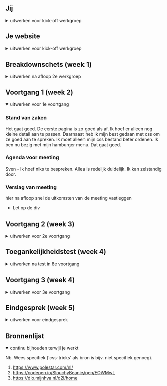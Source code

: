 
## Jij

<details>
<summary>uitwerken voor kick-off werkgroep</summary>

### Auteur:
Sven Nijhuis

#### Je startniveau:
Blauw

#### Je focus:
Responsive
 
</details>





## Je website

<details>
<summary>uitwerken voor kick-off werkgroep</summary>

### Je opdracht:
link naar de website die je gaat namaken óf de naam/omschrijving van je eigen ontwerp

#### Screenshot(s) van de eerste pagina (small screen): 
Homepagina
<img src="images/www.polestar.com_nl_.png" width="375px" alt="Dit is de homepagina">

#### Screenshot(s) van de tweede pagina (small screen):
Zakelijke pagina
<img src="images/www.polestar.com_nl_fleet_(iPhone X).png" width="375px" alt="Zakelijke pagina">
 
</details>



## Breakdownschets (week 1)

<details>
<summary>uitwerken na afloop 2e werkgroep</summary>

### de hele pagina (Home): 
<img src="images/pagina1.png" width="375px" alt="breakdown van de hele pagina">

### pagina 2 (Zakelijk): 
<img src="images/pagina2.png" width="375px" alt="breakdown van de hele pagina">

### dynamisch deel (menu): 
<img src="images/menu.png" width="375px" alt="breakdown van een dynamisch deel">



</details>





## Voortgang 1 (week 2)

<details open>
<summary>uitwerken voor 1e voortgang</summary>

### Stand van zaken
Het gaat goed. De eerste pagina is zo goed als af. Ik hoef er alleen nog kleine detail aan te passen. Daarnaast heb ik mijn best gedaan met css om ze goed aan te spreken. Ik moet alleen mijn css bestand beter ordenen. Ik ben nu bezig met mijn hamburger menu. Dat gaat goed.


### Agenda voor meeting

Sven - Ik hoef niks te bespreken. Alles is redelijk duidelijk. Ik kan zelstandig door.


### Verslag van meeting
hier na afloop snel de uitkomsten van de meeting vastleggen

- Let op de div

</details>





## Voortgang 2 (week 3)

<details>
<summary>uitwerken voor 2e voortgang</summary>

### Stand van zaken
Het gaat goed. Ik vind dat mijn website nu al redelijk ver is. Ik moet alleen nog de header en footer style maar het lastigste heb ik al gedaan.


### Agenda voor meeting
Sven - Ik ga goed. Ik kan zo verder gaan.


### Verslag van meeting
Ik heb geluisterd naar mijn groep leden maar heb er niks nuttigs uitgehaald.

</details>





## Toegankelijkheidstest (week 4)

<details>
<summary>uitwerken na test in 8e voortgang</summary>

### Bevindingen
- Een screenreader is lastig te lezen.
- Op een macbook werkt de screenreader beter op Safari dan Chrome.
- Als je een link plaatst kan het verwarend zijn als je er een tekst element in zet.
- Hamburger menu kan je niet openen met een screenreader.
- Voeg alt tekst toe voor een screenreader.
- Tab toets werk goed op de website.
- Ballonnen test ging goed. Alles was leesbaar en duidelijk.
- Brillentest alles was duidelijk.

<img src="images/test.jpg" width="375px" alt="zakelijk">

#### Tab toetsen
Als ik met tab door mijn website ging waren er lelijke outlines. Ik heb dit vervangen door een border en een andere text kleur.

#### Hamburger menu aangepast
Ik had in mijn hamburger menu geen a vermeld dus met tabben kwam ik niet bij mijn hamburger menu. Ik heb dat aangepast.


#### Alt tekst
Ik merkte dat de screenreader mijn alt teksten niet voorlas. Dat kon kloppen, omdat ik het helemaal niet had ingevuld.

</details>





## Voortgang 3 (week 4)

<details>
<summary>uitwerken voor 3e voortgang</summary>

### Stand van zaken
Alles gaat goed en ik ben aan het afronden


### Agenda voor meeting
Sven - Ik heb geen verdere vragen.


### Verslag van meeting
Ik heb er geen nuttige informatie uitgehaald voor mijn project.

</details>





## Eindgesprek (week 5)

<details>
<summary>uitwerken voor eindgesprek</summary>

### Stand van zaken
Ik vond het intressant om te leren hoe je beter elementen kan aaspreken zonder dat je een klas hoefte te gebruiken. Daarnaast heb ik ook geleerd hoe je met een simpele JavaScript een beweging in gang kan brengen.

### Screenshot(s)

hier screenshot(s) van je eindresultaat

<img src="images/index-eindresultaat.png" width="375px" alt="Index">
<img src="images/eindresultaat-zakelijk.png" width="375px" alt="zakelijk">

</details>




## Bronnenlijst

<details open>
<summary>continu bijhouden terwijl je werkt</summary>

Nb. Wees specifiek ('css-tricks' als bron is bijv. niet specifiek genoeg).

1. https://www.polestar.com/nl/
2. https://codepen.io/SlouchyBeanie/pen/EOWMwL
3. https://dlo.mijnhva.nl/d2l/home

</details>